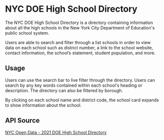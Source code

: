 # NYC DOE High School Directory

The NYC DOE High School Directory is a directory containing information about all the high schools in the New York City Department of Education's public school system. 

Users are able to search and filter through a list schools in order to view data on each school such as district number, a link to the school website, contact information, the school’s statement, student population, and more.

## Usage

Users can use the search bar to live filter through the directory. Users can search by any key words contained within each school's heading or description. The directory can also be filtered by borough. 

By clicking on each school name and district code, the school card expands to show information about the school.


## API Source

[NYC Open Data - 2021 DOE High School Directory](https://data.cityofnewyork.us/Education/2021-DOE-High-School-Directory/8b6c-7uty)